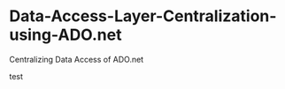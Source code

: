 Data-Access-Layer-Centralization-using-ADO.net
==============================================

Centralizing Data Access of ADO.net


test
